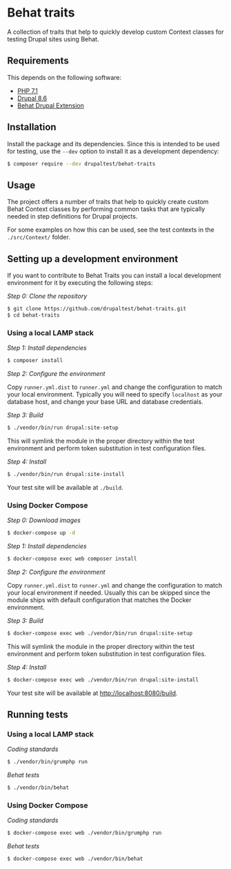 # Behat traits

A collection of traits that help to quickly develop custom Context classes for
testing Drupal sites using Behat.


## Requirements

This depends on the following software:

* [PHP 7.1](http://php.net/)
* [Drupal 8.6](https://www.drupal.org/)
* [Behat Drupal Extension](https://github.com/jhedstrom/drupalextension)

## Installation

Install the package and its dependencies. Since this is intended to be used for
testing, use the `--dev` option to install it as a development dependency:

```bash
$ composer require --dev drupaltest/behat-traits
```

## Usage

The project offers a number of traits that help to quickly create custom Behat
Context classes by performing common tasks that are typically needed in step
definitions for Drupal projects.

For some examples on how this can be used, see the test contexts in the
`./src/Context/` folder.

## Setting up a development environment

If you want to contribute to Behat Traits you can install a local development
environment for it by executing the following steps:

*Step 0: Clone the repository*

```bash
$ git clone https://github.com/drupaltest/behat-traits.git
$ cd behat-traits
```

### Using a local LAMP stack

*Step 1: Install dependencies*

```bash
$ composer install
```

*Step 2: Configure the environment*

Copy `runner.yml.dist` to `runner.yml` and change the configuration to match
your local environment. Typically you will need to specify `localhost` as your
database host, and change your base URL and database credentials.

*Step 3: Build*

```bash
$ ./vendor/bin/run drupal:site-setup
```

This will symlink the module in the proper directory within the test environment
and perform token substitution in test configuration files.

*Step 4: Install*

```bash
$ ./vendor/bin/run drupal:site-install
```

Your test site will be available at `./build`.

### Using Docker Compose

*Step 0: Download images*

```bash
$ docker-compose up -d
```

*Step 1: Install dependencies*

```bash
$ docker-compose exec web composer install
```

*Step 2: Configure the environment*

Copy `runner.yml.dist` to `runner.yml` and change the configuration to match
your local environment if needed. Usually this can be skipped since the module
ships with default configuration that matches the Docker environment.

*Step 3: Build*

```bash
$ docker-compose exec web ./vendor/bin/run drupal:site-setup
```

This will symlink the module in the proper directory within the test environment
and perform token substitution in test configuration files.

*Step 4: Install*

```bash
$ docker-compose exec web ./vendor/bin/run drupal:site-install
```

Your test site will be available at [http://localhost:8080/build](http://localhost:8080/build).

## Running tests

### Using a local LAMP stack

*Coding standards*

```bash
$ ./vendor/bin/grumphp run
```

*Behat tests*

```bash
$ ./vendor/bin/behat
```

### Using Docker Compose

*Coding standards*

```bash
$ docker-compose exec web ./vendor/bin/grumphp run
```

*Behat tests*

```bash
$ docker-compose exec web ./vendor/bin/behat
```
